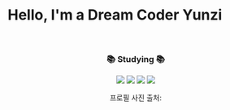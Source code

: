<!--타이틀 부분-->
<h1> Hello, I'm a Dream Coder Yunzi </h1> 

<!--p>
  <em>
    I'm really want to be a androidDeveloper. Please give me a advise anyway!
  </em>
</p-->

<!--내용 부분-->
<br>

<h3 align="center">📚 Studying 📚</h3>
<div align="center">
  
  <img src="https://img.shields.io/badge/javascript-F7DF1E.svg?style=for-the-badge&logo=javascript&logoColor=20232a" />
  
 <!--img src="https://img.shields.io/badge/kotlin-7F52FF.svg?style=for-the-badge&logo=kotlin&logoColor=7F52FF" /--->
 <img src="https://img.shields.io/badge/kotlin-7F52FF.svg?style=for-the-badge&logo=kotlin&logoColor=white" />

 <img src="https://img.shields.io/badge/C++-00599C.svg?style=for-the-badge&logo=cplusplus&logoColor=white" />


  <img src="https://img.shields.io/badge/python-3670A0?style=for-the-badge&logo=python&logoColor=ffdd54" />

<p style="text-align: color: black;"> 프로필 사진 출처: <a href="https://www.flaticon.com/kr/free-icon/potato_6931869?term=%EA%B0%90%EC%9E%90&related_id=69" target="_blank"></a></p>
  
</div>




<br>



